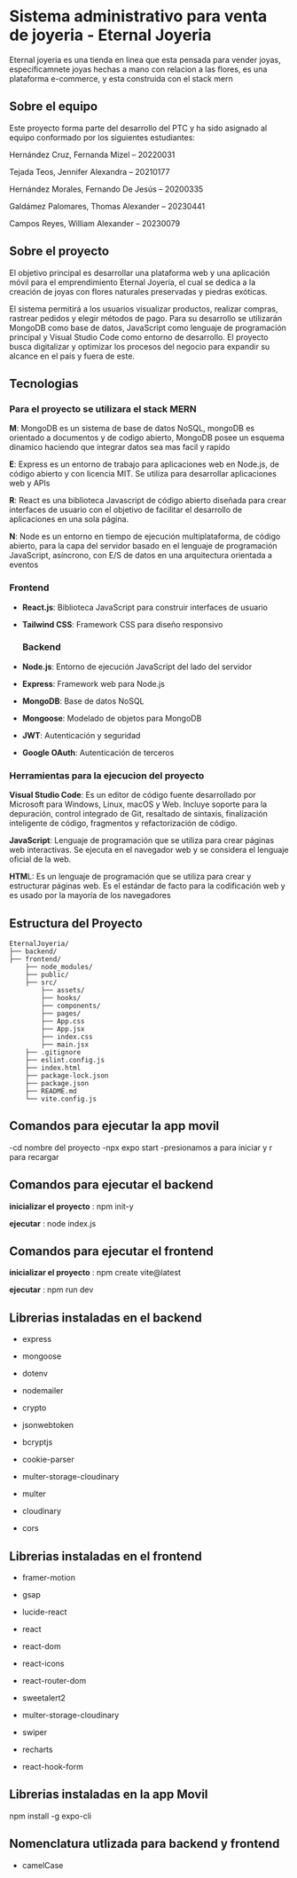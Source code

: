 # Sistema administrativo para venta de joyeria - Eternal Joyeria

 Eternal joyeria es una tienda en linea que esta pensada para vender joyas, especificamnete joyas hechas a mano con relacion a las flores, es una plataforma e-commerce, y esta construida con el stack mern 
 
## Sobre el equipo

Este proyecto forma parte del desarrollo del PTC y ha sido asignado al equipo conformado por los siguientes estudiantes:


Hernández Cruz, Fernanda Mizel – 20220031


Tejada Teos, Jennifer Alexandra – 20210177


Hernández Morales, Fernando De Jesús – 20200335


Galdámez Palomares, Thomas Alexander – 20230441


Campos Reyes, William Alexander – 20230079


## Sobre el proyecto

El objetivo principal es desarrollar una plataforma web y una aplicación móvil para el emprendimiento Eternal Joyería, el cual se dedica a la creación de joyas con flores naturales preservadas y piedras exóticas.


El sistema permitirá a los usuarios visualizar productos, realizar compras, rastrear pedidos y elegir métodos de pago. Para su desarrollo se utilizarán MongoDB como base de datos, JavaScript como lenguaje de programación principal y Visual Studio Code como entorno de desarrollo. El proyecto busca digitalizar y optimizar los procesos del negocio para expandir su alcance en el país y fuera de este.


## Tecnologias


### Para el proyecto se utilizara el stack MERN 

**M**: MongoDB es un sistema de base de datos NoSQL, mongoDB es orientado a documentos y de codigo abierto, MongoDB posee un esquema dinamico haciendo que integrar datos sea mas facil y rapido

**E**: Express es un entorno de trabajo para aplicaciones web en Node.js, de código abierto y con licencia MIT. Se utiliza para desarrollar aplicaciones web y APIs

**R**: React es una biblioteca Javascript de código abierto diseñada para crear interfaces de usuario con el objetivo de facilitar el desarrollo de aplicaciones en una sola página. 

**N**: Node es un entorno en tiempo de ejecución multiplataforma, de código abierto, para la capa del servidor basado en el lenguaje de programación JavaScript, asíncrono, con E/S de datos en una arquitectura orientada a eventos 


### Frontend
- **React.js**: Biblioteca JavaScript para construir interfaces de usuario
- **Tailwind CSS**: Framework CSS para diseño responsivo

  ### Backend
- **Node.js**: Entorno de ejecución JavaScript del lado del servidor
- **Express**: Framework web para Node.js
- **MongoDB**: Base de datos NoSQL
- **Mongoose**: Modelado de objetos para MongoDB
- **JWT**: Autenticación y seguridad
- **Google OAuth**: Autenticación de terceros

### Herramientas para la ejecucion del proyecto

**Visual Studio Code**: Es un editor de código fuente desarrollado por Microsoft para Windows, Linux, macOS y Web. Incluye soporte para la depuración, control integrado de Git, resaltado de sintaxis, finalización inteligente de código, fragmentos y refactorización de código.

**JavaScript**: Lenguaje de programación que se utiliza para crear páginas web interactivas. Se ejecuta en el navegador web y se considera el lenguaje oficial de la web. 

**HTM**L: Es un lenguaje de programación que se utiliza para crear y estructurar páginas web. Es el estándar de facto para la codificación web y es usado por la mayoría de los navegadores
## Estructura del Proyecto

```
EternalJoyeria/
├── backend/
├── frontend/
    ├── node_modules/
    ├── public/
    ├── src/
        ├── assets/
        ├── hooks/
        ├── components/
        ├── pages/
        ├── App.css
        ├── App.jsx
        ├── index.css
        ├── main.jsx
    ├── .gitignore
    ├── eslint.config.js
    ├── index.html
    ├── package-lock.json
    ├── package.json
    ├── README.md
    └── vite.config.js
```


## Comandos para ejecutar la app movil
-cd nombre del proyecto
-npx expo start
-presionamos a para iniciar y r para recargar


## Comandos para ejecutar el backend
**inicializar el proyecto** : npm init-y

**ejecutar** : node index.js


## Comandos para ejecutar el frontend
**inicializar el proyecto** : npm create vite@latest

**ejecutar** : npm run dev



## Librerias instaladas en el backend


- express

- mongoose

- dotenv

- nodemailer

- crypto

- jsonwebtoken

- bcryptjs

- cookie-parser

- multer-storage-cloudinary

- multer

- cloudinary

- cors

 
 ## Librerias instaladas en el frontend


- framer-motion

- gsap

- lucide-react

- react

- react-dom

- react-icons

- react-router-dom

- sweetalert2

- multer-storage-cloudinary

- swiper

- recharts

- react-hook-form

## Librerias instaladas en la app Movil
npm install -g expo-cli 

  ## Nomenclatura utlizada para backend y frontend

  - camelCase





